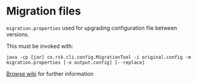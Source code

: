 # Migration files
`migration.properties` used for upgrading configuration file between versions.

This must be invoked with:
```
java -cp [jar] co.rsk.cli.config.MigrationTool -i original.config -m migration.properties [-o output.config] [--replace]
```

[Browse wiki](https://github.com/rsksmart/rskj/wiki/Configuration-migration-tool) for further information
